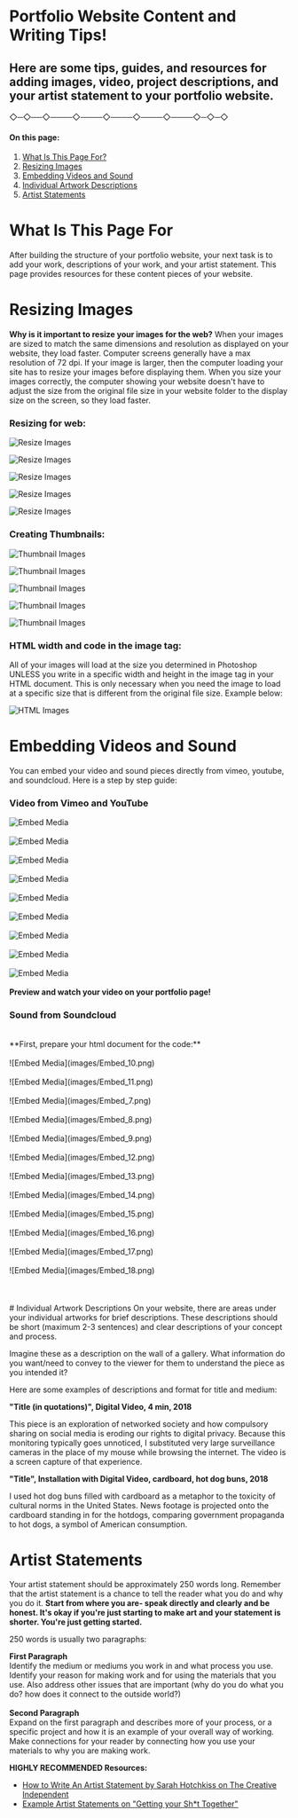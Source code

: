 # Portfolio Website Content and Writing Tips!
## Here are some tips, guides, and resources for adding images, video, project descriptions, and your artist statement to your portfolio website.

 ◇─◇──◇────◇────◇────◇────◇────◇─◇─◇
<br />


#### **On this page:**
1. [What Is This Page For? ](#what-is-this-page-for)
2. [Resizing Images](#resizing-images)
3. [Embedding Videos and Sound](#embedding-videos-and-sound)
4. [Individual Artwork Descriptions](#individual-artwork-descriptions)
5. [Artist Statements](#artist-statements)


# What Is This Page For
After building the structure of your portfolio website, your next task is to add your work, descriptions of your work, and your artist statement. This page provides resources for these content pieces of your website.

# Resizing Images
**Why is it important to resize your images for the web?** When your images are sized to match the same dimensions and resolution as displayed on your website, they load faster. Computer screens generally have a max resolution of 72 dpi. If your image is larger, then the computer loading your site has to resize your images before displaying them. When you size your images correctly, the computer showing your website doesn't have to adjust the size from the original file size in your website folder to the display size on the screen, so they load faster.

### **Resizing for web:**

![Resize Images](images/Resize_1.png)

![Resize Images](images/Resize_2.png)

![Resize Images](images/Resize_3.png)

![Resize Images](images/Resize_4.png)

![Resize Images](images/Resize_5.png)

### **Creating Thumbnails:**

![Thumbnail Images](images/Thumbnail_1.png)

![Thumbnail Images](images/Thumbnail_2.png)

![Thumbnail Images](images/Thumbnail_3.png)

![Thumbnail Images](images/Thumbnail_4.png)

![Thumbnail Images](images/Thumbnail_5.png)

### **HTML width and code in the image tag:**

All of your images will load at the size you determined in Photoshop UNLESS you write in a specific width and height in the image tag in your HTML document. This is only necessary when you need the image to load at a specific size that is different from the original file size. Example below:

![HTML Images](images/HTML_images.png)

# Embedding Videos and Sound
You can embed your video and sound pieces directly from vimeo, youtube, and soundcloud. Here is a step by step guide:

### Video from Vimeo and YouTube
![Embed Media](images/Embed_1.png)
<br>
<br>
![Embed Media](images/Embed_2.png)
<br>
<br>
![Embed Media](images/Embed_3.png)
<br>
<br>
![Embed Media](images/Embed_4.png)
<br>
<br>
![Embed Media](images/Embed_19.png)
<br>
<br>
![Embed Media](images/Embed_20.png)
<br>
<br>
![Embed Media](images/Embed_21.png)
<br>
<br>
![Embed Media](images/Embed_5.png)
<br>
<br>
![Embed Media](images/Embed_6.png)
<br>
<br>
**Preview and watch your video on your portfolio page!**

### Sound from Soundcloud
<br>
**First, prepare your html document for the code:**
<br>
<br>
![Embed Media](images/Embed_10.png)
<br>
<br>
![Embed Media](images/Embed_11.png)
<br>
<br>
![Embed Media](images/Embed_7.png)
<br>
<br>
![Embed Media](images/Embed_8.png)
<br>
<br>
![Embed Media](images/Embed_9.png)
<br>
<br>
![Embed Media](images/Embed_12.png)
<br>
<br>
![Embed Media](images/Embed_13.png)
<br>
<br>
![Embed Media](images/Embed_14.png)
<br>
<br>
![Embed Media](images/Embed_15.png)
<br>
<br>
![Embed Media](images/Embed_16.png)
<br>
<br>
![Embed Media](images/Embed_17.png)
<br>
<br>
![Embed Media](images/Embed_18.png)
<br>
<br>

<br>
<br>
# Individual Artwork Descriptions
On your website, there are areas under your individual artworks for brief descriptions. These descriptions should be short (maximum 2-3 sentences) and clear descriptions of your concept and process.

Imagine these as a description on the wall of a gallery. What information do you want/need to convey to the viewer for them to understand the piece as you intended it?

Here are some examples of descriptions and format for title and medium:

**"Title (in quotations)", Digital Video, 4 min, 2018**

This piece is an exploration of networked society and how compulsory sharing on social media is eroding our rights to digital privacy. Because this monitoring typically goes unnoticed, I substituted very large surveillance cameras in the place of my mouse while browsing the internet. The video is a screen capture of that experience.


**"Title", Installation with Digital Video, cardboard, hot dog buns, 2018**

I used hot dog buns filled with cardboard as a metaphor to the toxicity of cultural norms in the United States. News footage is projected onto the cardboard standing in for the hotdogs, comparing government propaganda to hot dogs, a symbol of American consumption.

# Artist Statements

Your artist statement should be approximately 250 words long.  Remember that the artist statement is a chance to tell the reader what you do and why you do it. **Start from where you are- speak directly and clearly and be honest. It's okay if you're just starting to make art and your statement is shorter. You're just getting started.**

250 words is usually two paragraphs:

**First Paragraph**<br>
Identify the medium or mediums you work in and what process you use. Identify your reason for making work and for using the materials that you use. Also address other
issues that are important (why do you do what you do? how does it connect to the outside world?)<br>
<br>
**Second Paragraph**<br>
Expand on the first paragraph and describes more of your process, or a specific project and how it is an example of your overall way of working. Make connections for your reader by connecting how you use your materials to why you are making work.

**HIGHLY RECOMMENDED Resources:**
* [How to Write An Artist Statement by Sarah Hotchkiss on The Creative Independent](https://thecreativeindependent.com/guides/how-to-write-an-artist-statement/)
* [Example Artist Statements on "Getting your Sh*t Together"](https://www.gyst-ink.com/sample-artist-statements/)
